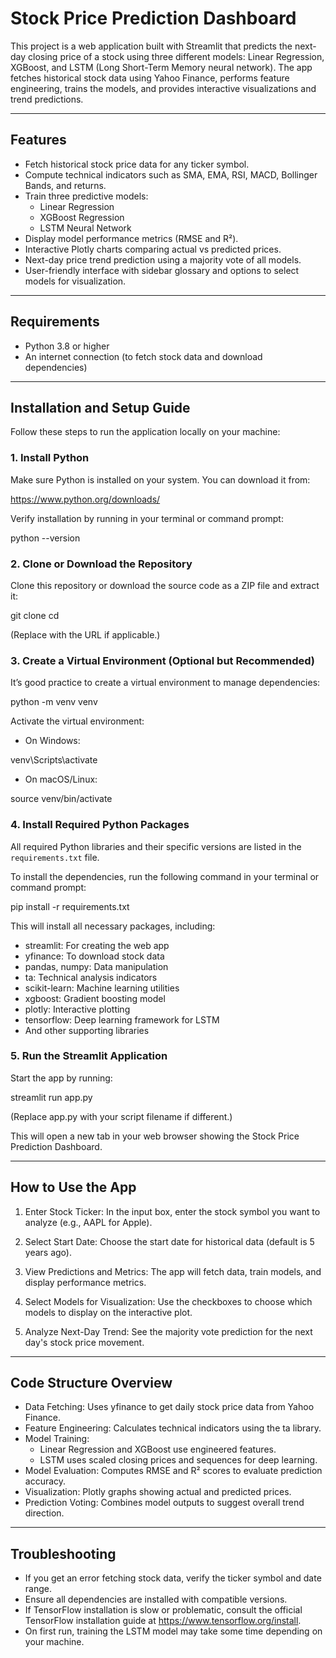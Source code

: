 # Stock Price Prediction Dashboard

This project is a web application built with Streamlit that predicts the next-day closing price of a stock using three different models: Linear Regression, XGBoost, and LSTM (Long Short-Term Memory neural network). The app fetches historical stock data using Yahoo Finance, performs feature engineering, trains the models, and provides interactive visualizations and trend predictions.

---

## Features

- Fetch historical stock price data for any ticker symbol.
- Compute technical indicators such as SMA, EMA, RSI, MACD, Bollinger Bands, and returns.
- Train three predictive models:
  - Linear Regression
  - XGBoost Regression
  - LSTM Neural Network
- Display model performance metrics (RMSE and R²).
- Interactive Plotly charts comparing actual vs predicted prices.
- Next-day price trend prediction using a majority vote of all models.
- User-friendly interface with sidebar glossary and options to select models for visualization.

---

## Requirements

- Python 3.8 or higher
- An internet connection (to fetch stock data and download dependencies)

---

## Installation and Setup Guide

Follow these steps to run the application locally on your machine:

### 1. Install Python

Make sure Python is installed on your system. You can download it from:

https://www.python.org/downloads/

Verify installation by running in your terminal or command prompt:

python --version

### 2. Clone or Download the Repository

Clone this repository or download the source code as a ZIP file and extract it:

git clone <repository-url>
cd <repository-folder>

(Replace <repository-url> with the URL if applicable.)

### 3. Create a Virtual Environment (Optional but Recommended)

It’s good practice to create a virtual environment to manage dependencies:

python -m venv venv

Activate the virtual environment:

- On Windows:

venv\Scripts\activate

- On macOS/Linux:

source venv/bin/activate

### 4. Install Required Python Packages

All required Python libraries and their specific versions are listed in the `requirements.txt` file.

To install the dependencies, run the following command in your terminal or command prompt:

pip install -r requirements.txt

This will install all necessary packages, including:

- streamlit: For creating the web app
- yfinance: To download stock data
- pandas, numpy: Data manipulation
- ta: Technical analysis indicators
- scikit-learn: Machine learning utilities
- xgboost: Gradient boosting model
- plotly: Interactive plotting
- tensorflow: Deep learning framework for LSTM
- And other supporting libraries

### 5. Run the Streamlit Application

Start the app by running:

streamlit run app.py

(Replace app.py with your script filename if different.)

This will open a new tab in your web browser showing the Stock Price Prediction Dashboard.

---

## How to Use the App

1. Enter Stock Ticker: In the input box, enter the stock symbol you want to analyze (e.g., AAPL for Apple).

2. Select Start Date: Choose the start date for historical data (default is 5 years ago).

3. View Predictions and Metrics: The app will fetch data, train models, and display performance metrics.

4. Select Models for Visualization: Use the checkboxes to choose which models to display on the interactive plot.

5. Analyze Next-Day Trend: See the majority vote prediction for the next day's stock price movement.

---

## Code Structure Overview

- Data Fetching: Uses yfinance to get daily stock price data from Yahoo Finance.
- Feature Engineering: Calculates technical indicators using the ta library.
- Model Training:
  - Linear Regression and XGBoost use engineered features.
  - LSTM uses scaled closing prices and sequences for deep learning.
- Model Evaluation: Computes RMSE and R² scores to evaluate prediction accuracy.
- Visualization: Plotly graphs showing actual and predicted prices.
- Prediction Voting: Combines model outputs to suggest overall trend direction.

---

## Troubleshooting

- If you get an error fetching stock data, verify the ticker symbol and date range.
- Ensure all dependencies are installed with compatible versions.
- If TensorFlow installation is slow or problematic, consult the official TensorFlow installation guide at https://www.tensorflow.org/install.
- On first run, training the LSTM model may take some time depending on your machine.



